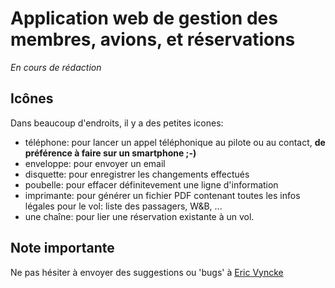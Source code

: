 # Application web de gestion des membres, avions, et réservations

_En cours de rédaction_

## Icônes
Dans beaucoup d'endroits, il y a des petites icones:

* téléphone: pour lancer un appel téléphonique au pilote ou au contact, __de préférence à faire sur un smartphone ;-)__
* enveloppe: pour envoyer un email
* disquette: pour enregistrer les changements effectués
* poubelle: pour effacer définitevement une ligne d'information
* imprimante: pour générer un fichier PDF contenant toutes les infos légales pour le vol: liste des passagers, W&B, ...
* une chaîne: pour lier une réservation existante à un vol.

## Note importante

Ne pas hésiter à envoyer des suggestions ou 'bugs' à [Eric Vyncke](https://www.spa-aviation.be/resa/mobile_profile.php?displayed_id=62)
